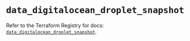 # `data_digitalocean_droplet_snapshot`

Refer to the Terraform Registry for docs: [`data_digitalocean_droplet_snapshot`](https://registry.terraform.io/providers/digitalocean/digitalocean/2.39.0/docs/data-sources/droplet_snapshot).
